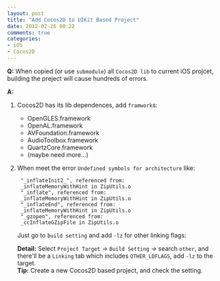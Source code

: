 ```yaml
---
layout: post
title: "Add Cocos2D to UIKit Based Project"
date: 2012-02-26 00:22
comments: true
categories: 
- iOS
- Cocos2D
---
```


__Q:__ When copied (or use `submodule`) all `Cocos2D lib` to current iOS projcet, building the preject will cause hundreds of errors.

__A:__  

1. Cocos2D has its lib dependences, add `framwork`s:

    - OpenGLES.framework
    - OpenAL.framework
    - AVFoundation.framework
    - AudioToolbox.framework
    - QuartzCore.framework
    - (maybe need more...)

2. When meet the error `Undefined symbols for architecture` like:

        "_inflateInit2_", referenced from:
        _inflateMemoryWithHint in ZipUtils.o
        "_inflate", referenced from:
        _inflateMemoryWithHint in ZipUtils.o
        "_inflateEnd", referenced from:
        _inflateMemoryWithHint in ZipUtils.o
        "_gzopen", referenced from:
        _ccInflateGZipFile in ZipUtils.o

    Just go to `build setting` and add `-lz` for other linking flags:

    __Detail:__ Select `Project Target` -> `Build Setting` -> search `other`, and there'll be a `Linking` tab which includes `OTHER_LDFLAGS`, add `-lz` to the target.  
    __Tip:__ Create a new Cocos2D based project, and check the setting.

